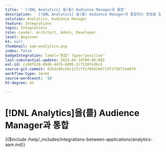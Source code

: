 ```yaml
---
title: ' [!DNL Analytics] 을(를) Audience Manager과 통합'
description: ' [!DNL Analytics] 을(를) Audience Manager과 통합하는 방법을 알아봅니다.'
solution: Analytics, Audience Manager
feature: Integrations
topic: Integrations
role: Leader, Architect, Admin, Developer
level: Beginner
kt: null
thumbnail: aam-analytics.png
index: false
badgeIntegration: label="통합" type="positive"
last-substantial-update: 2023-04-14T00:00:00Z
exl-id: cc08fb38-89d0-447b-8d95-2c7120fe3bcd
source-git-commit: d35dc06c56c117cffe70542b6713f275877e4879
workflow-type: tm+mt
source-wordcount: '16'
ht-degree: 6%

---
```


# [!DNL Analytics]을(를) Audience Manager과 통합

{{$include /help/_includes/integrations-between-applications/analytics-aam.md}}
